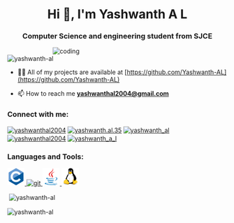<h1 align="center">Hi 👋, I'm Yashwanth A L</h1>
<h3 align="center">Computer Science and engineering student from SJCE</h3>

<img align="right" alt="coding" width="400" src="https://user-images.githubusercontent.com/55389276/140866485-8fb1c876-9a8f-4d6a-98dc-08c4981eaf70.gif">

<p align="left"> <img src="https://komarev.com/ghpvc/?username=yashwanth-al&label=Profile%20views&color=0e75b6&style=flat" alt="yashwanth-al" /> </p>

- 👨‍💻 All of my projects are available at [https://github.com/Yashwanth-AL](https://github.com/Yashwanth-AL)

- 📫 How to reach me **yashwanthal2004@gmail.com**

<h3 align="left">Connect with me:</h3>
<p align="left">
<a href="https://twitter.com/yashwanthal2004" target="blank"><img align="center" src="https://raw.githubusercontent.com/rahuldkjain/github-profile-readme-generator/master/src/images/icons/Social/twitter.svg" alt="yashwanthal2004" height="30" width="40" /></a>
<a href="https://fb.com/yashwanth.al.35" target="blank"><img align="center" src="https://raw.githubusercontent.com/rahuldkjain/github-profile-readme-generator/master/src/images/icons/Social/facebook.svg" alt="yashwanth.al.35" height="30" width="40" /></a>
<a href="https://instagram.com/yashwanth_al" target="blank"><img align="center" src="https://raw.githubusercontent.com/rahuldkjain/github-profile-readme-generator/master/src/images/icons/Social/instagram.svg" alt="yashwanth_al" height="30" width="40" /></a>
<a href="https://www.hackerrank.com/yashwanthal2004" target="blank"><img align="center" src="https://raw.githubusercontent.com/rahuldkjain/github-profile-readme-generator/master/src/images/icons/Social/hackerrank.svg" alt="yashwanthal2004" height="30" width="40" /></a>
<a href="https://www.leetcode.com/yashwanth_a_l" target="blank"><img align="center" src="https://raw.githubusercontent.com/rahuldkjain/github-profile-readme-generator/master/src/images/icons/Social/leet-code.svg" alt="yashwanth_a_l" height="30" width="40" /></a>
</p>

<h3 align="left">Languages and Tools:</h3>
<p align="left"> <a href="https://www.cprogramming.com/" target="_blank" rel="noreferrer"> <img src="https://raw.githubusercontent.com/devicons/devicon/master/icons/c/c-original.svg" alt="c" width="40" height="40"/> </a> <a href="https://git-scm.com/" target="_blank" rel="noreferrer"> <img src="https://www.vectorlogo.zone/logos/git-scm/git-scm-icon.svg" alt="git" width="40" height="40"/> </a> <a href="https://www.java.com" target="_blank" rel="noreferrer"> <img src="https://raw.githubusercontent.com/devicons/devicon/master/icons/java/java-original.svg" alt="java" width="40" height="40"/> </a> <a href="https://www.linux.org/" target="_blank" rel="noreferrer"> <img src="https://raw.githubusercontent.com/devicons/devicon/master/icons/linux/linux-original.svg" alt="linux" width="40" height="40"/> </a> </p>

<p>&nbsp;<img align="center" src="https://github-readme-stats.vercel.app/api?username=yashwanth-al&show_icons=true&locale=en" alt="yashwanth-al" /></p>

<p><img align="center" src="https://github-readme-streak-stats.herokuapp.com/?user=yashwanth-al&" alt="yashwanth-al" /></p>
